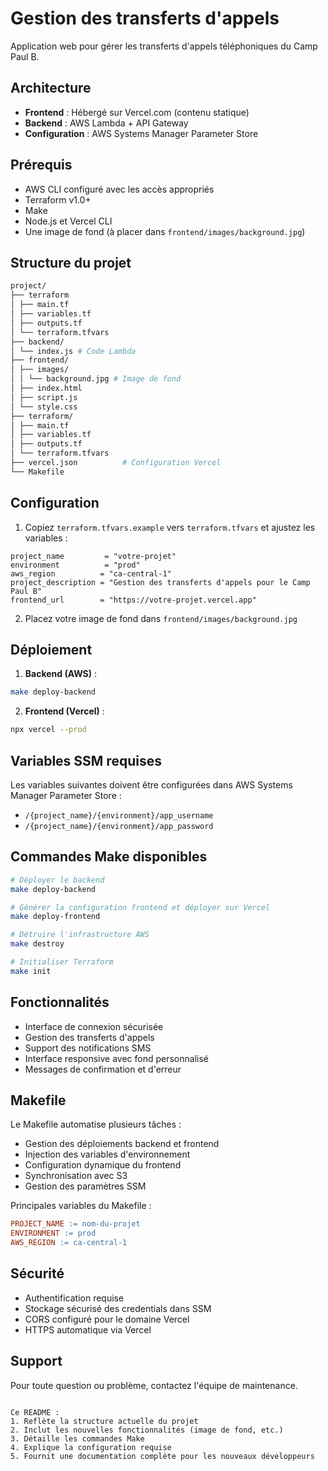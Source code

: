 # Gestion des transferts d'appels

Application web pour gérer les transferts d'appels téléphoniques du Camp Paul B.

## Architecture

- **Frontend** : Hébergé sur Vercel.com (contenu statique)
- **Backend** : AWS Lambda + API Gateway
- **Configuration** : AWS Systems Manager Parameter Store

## Prérequis

- AWS CLI configuré avec les accès appropriés
- Terraform v1.0+
- Make
- Node.js et Vercel CLI
- Une image de fond (à placer dans `frontend/images/background.jpg`)

## Structure du projet

```bash
project/
├── terraform
│ ├── main.tf
│ ├── variables.tf
│ ├── outputs.tf
│ └── terraform.tfvars
├── backend/
│ └── index.js # Code Lambda
├── frontend/
│ ├── images/
│ │ └── background.jpg # Image de fond
│ ├── index.html
│ ├── script.js
│ └── style.css
├── terraform/
│ ├── main.tf
│ ├── variables.tf
│ ├── outputs.tf
│ └── terraform.tfvars
├── vercel.json          # Configuration Vercel
└── Makefile
```

## Configuration

1. Copiez `terraform.tfvars.example` vers `terraform.tfvars` et ajustez les variables :

```hcl
project_name         = "votre-projet"
environment          = "prod"
aws_region          = "ca-central-1"
project_description = "Gestion des transferts d'appels pour le Camp Paul B"
frontend_url        = "https://votre-projet.vercel.app"
```

2. Placez votre image de fond dans `frontend/images/background.jpg`


## Déploiement

1. **Backend (AWS)** :
```bash
make deploy-backend
```

2. **Frontend (Vercel)** :
```bash
npx vercel --prod
```

## Variables SSM requises

Les variables suivantes doivent être configurées dans AWS Systems Manager Parameter Store :
- `/{project_name}/{environment}/app_username`
- `/{project_name}/{environment}/app_password`

## Commandes Make disponibles

```bash
# Déployer le backend
make deploy-backend

# Générer la configuration frontend et déployer sur Vercel
make deploy-frontend

# Détruire l'infrastructure AWS
make destroy

# Initialiser Terraform
make init
```

## Fonctionnalités

- Interface de connexion sécurisée
- Gestion des transferts d'appels
- Support des notifications SMS
- Interface responsive avec fond personnalisé
- Messages de confirmation et d'erreur

## Makefile

Le Makefile automatise plusieurs tâches :

- Gestion des déploiements backend et frontend
- Injection des variables d'environnement
- Configuration dynamique du frontend
- Synchronisation avec S3
- Gestion des paramètres SSM

Principales variables du Makefile :
```makefile
PROJECT_NAME := nom-du-projet
ENVIRONMENT := prod
AWS_REGION := ca-central-1
```

## Sécurité

- Authentification requise
- Stockage sécurisé des credentials dans SSM
- CORS configuré pour le domaine Vercel
- HTTPS automatique via Vercel

## Support

Pour toute question ou problème, contactez l'équipe de maintenance.
```

Ce README :
1. Reflète la structure actuelle du projet
2. Inclut les nouvelles fonctionnalités (image de fond, etc.)
3. Détaille les commandes Make
4. Explique la configuration requise
5. Fournit une documentation complète pour les nouveaux développeurs
```
